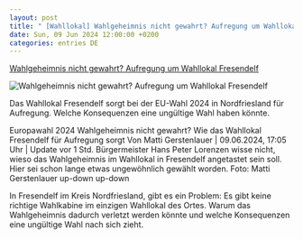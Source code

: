 ```yaml
---
layout: post
title: " [Wahllokal] Wahlgeheimnis nicht gewahrt? Aufregung um Wahllokal Fresendelf"
date: Sun, 09 Jun 2024 12:00:00 +0200
categories: entries DE
---
```

[Wahlgeheimnis nicht gewahrt? Aufregung um Wahllokal Fresendelf](https://www.shz.de/lokales/friedrichstadt/artikel/wahlgeheimnis-nicht-gewahrt-aufregung-um-wahllokal-fresendelf-47175463)

![Wahlgeheimnis nicht gewahrt? Aufregung um Wahllokal Fresendelf](https://images.noz-mhn.de/img/47175380/crop/cbase_16_9-w1200/846882171/1425566767/img-3643-1.jpg)

Das Wahllokal Fresendelf sorgt bei der EU-Wahl 2024 in Nordfriesland für Aufregung. Welche Konsequenzen eine ungültige Wahl haben könnte.

Europawahl 2024 Wahlgeheimnis nicht gewahrt? Wie das Wahllokal Fresendelf für Aufregung sorgt Von Matti Gerstenlauer | 09.06.2024, 17:05 Uhr | Update vor 1 Std. Bürgermeister Hans Peter Lorenzen wisse nicht, wieso das Wahlgeheimnis im Wahllokal in Fresendelf angetastet sein soll. Hier sei schon lange etwas ungewöhnlich gewählt worden. Foto: Matti Gerstenlauer up-down up-down

In Fresendelf im Kreis Nordfriesland, gibt es ein Problem: Es gibt keine richtige Wahlkabine im einzigen Wahllokal des Ortes. Warum das Wahlgeheimnis dadurch verletzt werden könnte und welche Konsequenzen eine ungültige Wahl nach sich zieht.

